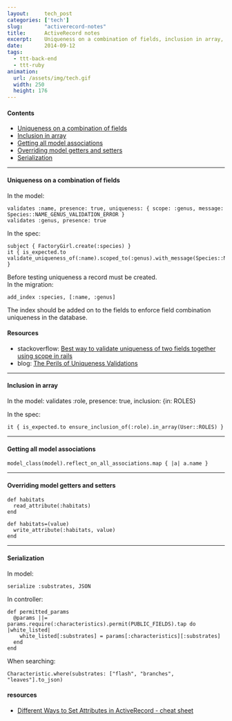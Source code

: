 ```yaml
---
layout:     tech_post
categories: ['tech']
slug:       "activerecord-notes"
title:      ActiveRecord notes
excerpt:    Uniqueness on a combination of fields, inclusion in array, getting all model associations, overriding model getters and setters, serialization...
date:       2014-09-12
tags:
  - ttt-back-end
  - ttt-ruby
animation:
  url: /assets/img/tech.gif
  width: 250
  height: 176  
---
```

#### Contents

- <a href="#uniqueness_on_a_combination_of_fields">Uniqueness on a combination of fields</a>
- <a href="#inclusion_in_array">Inclusion in array</a>
- <a href="#getting_all_model_associations">Getting all model associations</a>
- <a href="#overriding_model_getters_and_setters">Overriding model getters and setters</a>
- <a href="#serialization">Serialization</a>

<hr id="uniqueness_on_a_combination_of_fields" />

#### Uniqueness on a combination of fields

In the model:

    validates :name, presence: true, uniqueness: { scope: :genus, message: Species::NAME_GENUS_VALIDATION_ERROR }
    validates :genus, presence: true

In the spec:

    subject { FactoryGirl.create(:species) }
    it { is_expected.to validate_uniqueness_of(:name).scoped_to(:genus).with_message(Species::NAME_GENUS_VALIDATION_ERROR) }

Before testing uniqueness a record must be created.  
In the migration:

    add_index :species, [:name, :genus]

The index should be added on to the fields to enforce field combination uniqueness in the database.

#### Resources

- stackoverflow: <a href="http://stackoverflow.com/questions/10041850/best-way-to-validate-uniqueness-of-two-fields-together-using-scope-in-rails">Best way to validate uniqueness of two fields together using scope in rails</a>
- blog: <a href="http://robots.thoughtbot.com/the-perils-of-uniqueness-validations">The Perils of Uniqueness Validations</a>

<hr id="inclusion_in_array" />

#### Inclusion in array

In the model:
    validates :role, presence: true, inclusion: {in: ROLES}

In the spec:

    it { is_expected.to ensure_inclusion_of(:role).in_array(User::ROLES) }

<hr id="getting_all_model_associations" />

#### Getting all model associations

    model_class(model).reflect_on_all_associations.map { |a| a.name }

<hr id="overriding_model_getters_and_setters" />

#### Overriding model getters and setters

    def habitats
      read_attribute(:habitats)
    end
    
    def habitats=(value)
      write_attribute(:habitats, value)
    end

<hr id="serialization" />

#### Serialization

In model:

    serialize :substrates, JSON
    
In controller:

    def permitted_params
      @params ||= params.require(:characteristics).permit(PUBLIC_FIELDS).tap do |white_listed|
        white_listed[:substrates] = params[:characteristics][:substrates]
      end
    end
    
When searching:

    Characteristic.where(substrates: ["flash", "branches", "leaves"].to_json)
    
#### resources

- <a href="https://xpitality.slack.com/messages/lounge/files/F03BRRAAG/">Different Ways to Set Attributes in ActiveRecord - cheat sheet</a>

